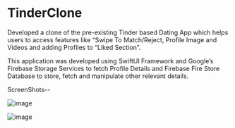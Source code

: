 # TinderClone
Developed a clone of the pre-existing Tinder based Dating App which helps users to access features like “Swipe To Match/Reject, Profile Image and Videos and adding Profiles to “Liked Section”.

This application was developed using SwiftUI Framework and Google’s Firebase Storage Services to fetch Profile Details and Firebase Fire Store Database to store, fetch and manipulate other relevant details.


ScreenShots--


![image](https://user-images.githubusercontent.com/55451558/83666014-e8ce0400-a5e9-11ea-8d82-c2a97c16c958.png)

![image](https://user-images.githubusercontent.com/55451558/83666221-364a7100-a5ea-11ea-977c-18cc4b92151c.png)
